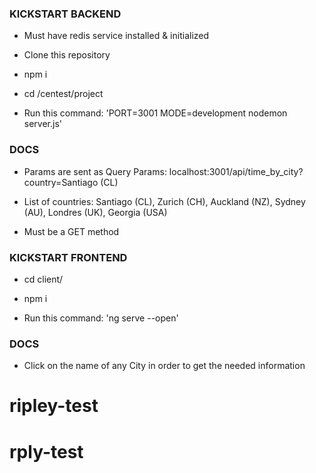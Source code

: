 ### KICKSTART BACKEND

- Must have redis service installed & initialized 

- Clone this repository

- npm i

- cd /centest/project

- Run this command: 'PORT=3001 MODE=development nodemon server.js' 

### DOCS

- Params are sent as Query Params: localhost:3001/api/time_by_city?country=Santiago (CL)

- List of countries: Santiago (CL), Zurich (CH), Auckland (NZ), Sydney (AU), Londres (UK), Georgia (USA)

- Must be a GET method

### KICKSTART FRONTEND

- cd client/

- npm i

- Run this command: 'ng serve --open' 

### DOCS

- Click on the name of any City in order to get the needed information
# ripley-test
# rply-test
